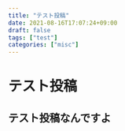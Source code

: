 ```yaml
---
title: "テスト投稿"
date: 2021-08-16T17:07:24+09:00
draft: false
tags: ["test"]
categories: ["misc"]
---
```


# テスト投稿

## テスト投稿なんですよ

